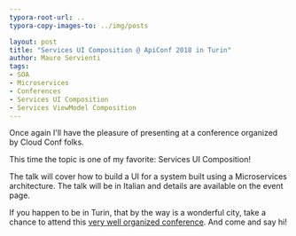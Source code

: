 ```yaml
---
typora-root-url: ..
typora-copy-images-to: ../img/posts

layout: post
title: "Services UI Composition @ ApiConf 2018 in Turin"
author: Mauro Servienti
tags:
- SOA
- Microservices
- Conferences
- Services UI Composition
- Services ViewModel Composition
---
```


Once again I'll have the pleasure of presenting at a conference organized by Cloud Conf folks.

This time the topic is one of my favorite: Services UI Composition!

The talk will cover how to build a UI for a system built using a Microservices architecture. The talk will be in Italian and details are available on the event page.

If you happen to be in Turin, that by the way is a wonderful city, take a chance to attend this [very well organized conference](https://2018.apiconf.it/). And come and say hi!
